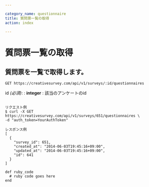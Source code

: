 ```yaml
---

category_name: questionnaire
title: 質問票一覧の取得
action: index

---
```


# 質問票一覧の取得

## 質問票を一覧で取得します。

`GET https://creativesurvey.com/api/v1/surveys/:id/questionnaires`

id _(必須)_:
: __integer__
: 該当のアンケートのid

~~~

リクエスト例
$ curl -X GET https://creativesurvey.com/api/v1/surveys/651/questionnaires \
-d "auth_token=YourAuthToken"

レスポンス例
[
  {
    "survey_id": 651,
    "created_at": "2014-06-03T19:45:16+09:00",
    "updated_at": "2014-06-03T19:45:16+09:00",
    "id": 641
  }
]
~~~

~~~
def ruby_code
  # ruby code goes here
end
~~~

